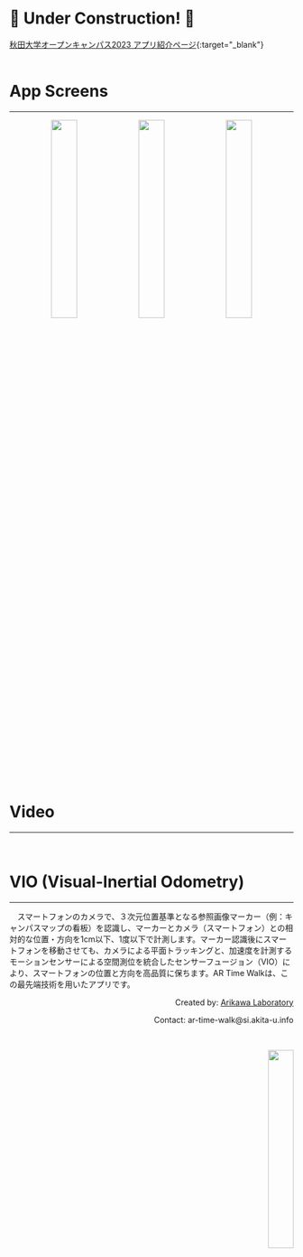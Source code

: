# 🚧 Under Construction! 🚧
[秋田大学オープンキャンパス2023 アプリ紹介ページ](https://ARTimeWalk.github.io/site/open-campus_2023){:target="_blank"}
<br>
<br>

# App Screens
---
<p style= 'text-align: center;'>
  <img src="https://si.akita-u.info/artwalk/image/image_photo.jpg" width= "30%" >
  <img src="https://si.akita-u.info/artwalk/image/image_detect.jpg" width= "30%" >
  <img src="https://si.akita-u.info/artwalk/image/image_human.jpg" width= "30%" >
</p>

# Video
---
<br>

# VIO (Visual-Inertial Odometry)
---
　スマートフォンのカメラで、３次元位置基準となる参照画像マーカー（例：キャンパスマップの看板）を認識し、マーカーとカメラ（スマートフォン）との相対的な位置・方向を1cm以下、1度以下で計測します。マーカー認識後にスマートフォンを移動させても、カメラによる平面トラッキングと、加速度を計測するモーションセンサーによる空間測位を統合したセンサーフュージョン（VIO）により、スマートフォンの位置と方向を高品質に保ちます。AR Time Walkは、この最先端技術を用いたアプリです。
<br>

<p style= 'text-align: right;'>
  Created by: <a href="https://top.ie.akita-u.ac.jp/lab/" target="_blank">Arikawa Laboratory</a>
</p>
<p style= 'text-align: right;'>
  Contact: ar-time-walk@si.akita-u.info
</p>

<br>

<p style= 'text-align: right;'>
  <a href="https://www.akita-u.ac.jp/honbu/" target="_blank"><img src="https://si.akita-u.info/artwalk/image/au_logo_220718_trim.jpg" width= "30%" ></a>
</p>
